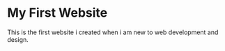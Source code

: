 # My First Website
This is the first website i created when i am new to web development and design.
